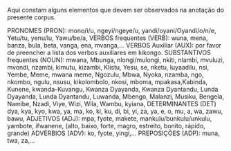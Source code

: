 Aqui constam alguns elementos que devem ser observados na anotação do presente corpus.

PRONOMES (PRON):  mono/i/u, ngeyi/ngeye/u, yandi/oyani/Oyandi/o/n/e, Yetu/tu, yenu/lu, Yawu/be/a, 
VERBOS frequentes (VERB): wuna, mena, banza, bula, beta, vanga, ena, mvanga,... 
VERBOS Auxiliar (AUX): por favor de preencher a lista dos verbos auxiliares em kikongo.
SUBSTANTIVOS frequentes (NOUN): mwana, Mbunga, nlongi/mulongi, nkiti, nlambi, mvuluzi, mvondi, nzambi, kimutu, kizambi, Klistu, Yesu, se, nketu, luyaadilu, nsi, Yembe, Meme, mwana meme, Ngozulu, Mbwa, Nyoka, nzamba, ngo, nkombo, ngulu, nsusu, kikolombolo, nkosi, mboma, mpakasa,Kabinda, Kunene, kwanda-Kuvangu, Kwanza Dyayanda, Kwanza Dyantandu, Lunda Dyayanda, Lunda Dyantandu, Luwanda, Mbengo, Malanzi, Musiku, Bengela, Namibe, Nzadi, Viye, Wizi, Wila, Wambu, kyiana,
DETERMINANTES (DET) dya, kya, kyo, kwa, ya, ma, ko, ki, ku, di, bi, yi, za, ya, e, o, mu, a, wa, zawu, bawu,
ADJETIVOS (ADJ): mpa, fyote, makete, mankulu/bunkulu/unkulu, yambote, ifwanene,  (alto, baixo, forte, magro, estreito, bonito, rápido, grande) 
ADVÉRBIOS (ADV): ko,  fyote, yingi,... 
PREPOSIÇÕES (ADP): muna, twa, za,... 



